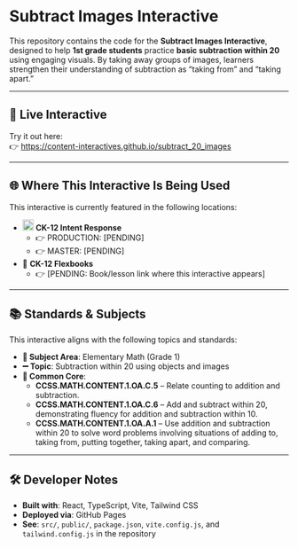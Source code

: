 # Subtract Images Interactive

This repository contains the code for the **Subtract Images Interactive**, designed to help **1st grade students** practice **basic subtraction within 20** using engaging visuals. By taking away groups of images, learners strengthen their understanding of subtraction as “taking from” and “taking apart.”

---

## 🔗 Live Interactive

Try it out here:  
👉 https://content-interactives.github.io/subtract_20_images

---

## 🌐 Where This Interactive Is Being Used

This interactive is currently featured in the following locations:

- <img width="20" height="20" alt="image" src="https://github.com/user-attachments/assets/5d12571f-8e12-4441-98ab-c0bc94069a96" /> **CK-12 Intent Response**  
  - 👉 PRODUCTION: [PENDING]  
  - 👉 MASTER: [PENDING]  
- 📘 **CK-12 Flexbooks**  
  - 👉 [PENDING: Book/lesson link where this interactive appears]  

---

## 📚 Standards & Subjects

This interactive aligns with the following topics and standards:

- **📂 Subject Area**: Elementary Math (Grade 1)  
- **➖ Topic**: Subtraction within 20 using objects and images  
- **📏 Common Core**:  
  - **CCSS.MATH.CONTENT.1.OA.C.5** – Relate counting to addition and subtraction.  
  - **CCSS.MATH.CONTENT.1.OA.C.6** – Add and subtract within 20, demonstrating fluency for addition and subtraction within 10.  
  - **CCSS.MATH.CONTENT.1.OA.A.1** – Use addition and subtraction within 20 to solve word problems involving situations of adding to, taking from, putting together, taking apart, and comparing.  

---

## 🛠️ Developer Notes

- **Built with**: React, TypeScript, Vite, Tailwind CSS  
- **Deployed via**: GitHub Pages  
- **See**: `src/`, `public/`, `package.json`, `vite.config.js`, and `tailwind.config.js` in the repository
